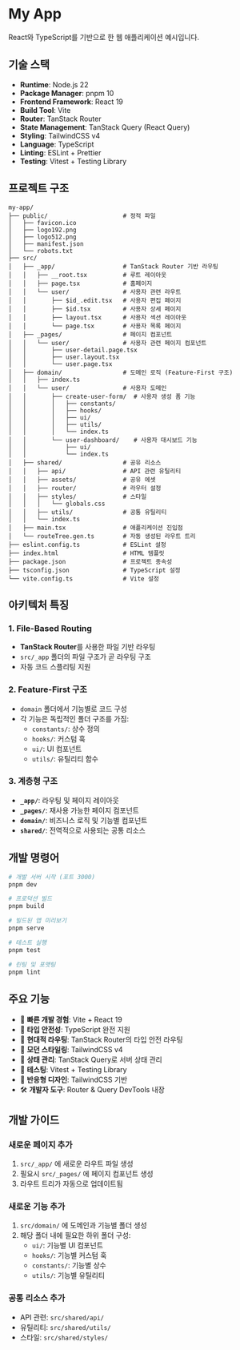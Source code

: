 # My App

React와 TypeScript를 기반으로 한 웹 애플리케이션 예시입니다.

## 기술 스택

- **Runtime**: Node.js 22
- **Package Manager**: pnpm 10
- **Frontend Framework**: React 19
- **Build Tool**: Vite
- **Router**: TanStack Router
- **State Management**: TanStack Query (React Query)
- **Styling**: TailwindCSS v4
- **Language**: TypeScript
- **Linting**: ESLint + Prettier
- **Testing**: Vitest + Testing Library

## 프로젝트 구조

```
my-app/
├── public/                     # 정적 파일
│   ├── favicon.ico
│   ├── logo192.png
│   ├── logo512.png
│   ├── manifest.json
│   └── robots.txt
├── src/
│   ├── _app/                   # TanStack Router 기반 라우팅
│   │   ├── __root.tsx          # 루트 레이아웃
│   │   ├── page.tsx            # 홈페이지
│   │   └── user/               # 사용자 관련 라우트
│   │       ├── $id_.edit.tsx   # 사용자 편집 페이지
│   │       ├── $id.tsx         # 사용자 상세 페이지
│   │       ├── layout.tsx      # 사용자 섹션 레이아웃
│   │       └── page.tsx        # 사용자 목록 페이지
│   ├── _pages/                 # 페이지 컴포넌트
│   │   └── user/               # 사용자 관련 페이지 컴포넌트
│   │       ├── user-detail.page.tsx
│   │       ├── user.layout.tsx
│   │       └── user.page.tsx
│   ├── domain/                 # 도메인 로직 (Feature-First 구조)
│   │   ├── index.ts
│   │   └── user/               # 사용자 도메인
│   │       ├── create-user-form/  # 사용자 생성 폼 기능
│   │       │   ├── constants/
│   │       │   ├── hooks/
│   │       │   ├── ui/
│   │       │   ├── utils/
│   │       │   └── index.ts
│   │       └── user-dashboard/    # 사용자 대시보드 기능
│   │           ├── ui/
│   │           └── index.ts
│   ├── shared/                 # 공유 리소스
│   │   ├── api/                # API 관련 유틸리티
│   │   ├── assets/             # 공유 에셋
│   │   ├── router/             # 라우터 설정
│   │   ├── styles/             # 스타일
│   │   │   └── globals.css
│   │   ├── utils/              # 공통 유틸리티
│   │   └── index.ts
│   ├── main.tsx                # 애플리케이션 진입점
│   └── routeTree.gen.ts        # 자동 생성된 라우트 트리
├── eslint.config.ts            # ESLint 설정
├── index.html                  # HTML 템플릿
├── package.json                # 프로젝트 종속성
├── tsconfig.json               # TypeScript 설정
└── vite.config.ts              # Vite 설정
```

## 아키텍처 특징

### 1. File-Based Routing
- **TanStack Router**를 사용한 파일 기반 라우팅
- `src/_app` 폴더의 파일 구조가 곧 라우팅 구조
- 자동 코드 스플리팅 지원

### 2. Feature-First 구조
- `domain` 폴더에서 기능별로 코드 구성
- 각 기능은 독립적인 폴더 구조를 가짐:
  - `constants/`: 상수 정의
  - `hooks/`: 커스텀 훅
  - `ui/`: UI 컴포넌트
  - `utils/`: 유틸리티 함수

### 3. 계층형 구조
- **`_app/`**: 라우팅 및 페이지 레이아웃
- **`_pages/`**: 재사용 가능한 페이지 컴포넌트
- **`domain/`**: 비즈니스 로직 및 기능별 컴포넌트
- **`shared/`**: 전역적으로 사용되는 공통 리소스

## 개발 명령어

```bash
# 개발 서버 시작 (포트 3000)
pnpm dev

# 프로덕션 빌드
pnpm build

# 빌드된 앱 미리보기
pnpm serve

# 테스트 실행
pnpm test

# 린팅 및 포맷팅
pnpm lint
```

## 주요 기능

- 🚀 **빠른 개발 경험**: Vite + React 19
- 🎯 **타입 안전성**: TypeScript 완전 지원
- 🧭 **현대적 라우팅**: TanStack Router의 타입 안전 라우팅
- 🎨 **모던 스타일링**: TailwindCSS v4
- 🔄 **상태 관리**: TanStack Query로 서버 상태 관리
- 🧪 **테스팅**: Vitest + Testing Library
- 📱 **반응형 디자인**: TailwindCSS 기반
- 🛠️ **개발자 도구**: Router & Query DevTools 내장

## 개발 가이드

### 새로운 페이지 추가
1. `src/_app/` 에 새로운 라우트 파일 생성
2. 필요시 `src/_pages/` 에 페이지 컴포넌트 생성
3. 라우트 트리가 자동으로 업데이트됨

### 새로운 기능 추가
1. `src/domain/` 에 도메인과 기능별 폴더 생성
2. 해당 폴더 내에 필요한 하위 폴더 구성:
   - `ui/`: 기능별 UI 컴포넌트
   - `hooks/`: 기능별 커스텀 훅
   - `constants/`: 기능별 상수
   - `utils/`: 기능별 유틸리티

### 공통 리소스 추가
- API 관련: `src/shared/api/`
- 유틸리티: `src/shared/utils/`
- 스타일: `src/shared/styles/`
